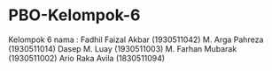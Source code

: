 # PBO-Kelompok-6
Kelompok 6
nama : 
Fadhil Faizal Akbar (1930511042)
M. Arga Pahreza     (1930511014)
Dasep M. Luay       (1930511003)
M. Farhan Mubarak   (1930511002)
Ario Raka Avila     (1830511094)
